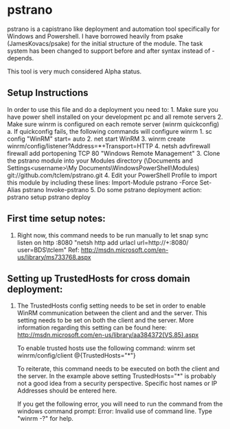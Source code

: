 pstrano
===================

pstrano is a capistrano like deployment and automation tool specifically for Windows and Powershell. I have borrowed heavily from psake (JamesKovacs/psake) for the initial structure of the module. The task system has been changed to support before and after syntax instead of -depends.

This tool is very much considered Alpha status.

Setup Instructions
--------------------
 In order to use this file and do a deployment you need to:
	1. Make sure you have power shell installed on your development pc and all remote servers
	2. Make sure winrm is configured on each remote server (winrm quickconfig)
		a. If quickconfig fails, the following commands will configure winrm
			1. sc config "WinRM" start= auto
			2. net start WinRM
			3. winrm create winrm/config/listener?Address=*+Transport=HTTP
			4. netsh advfirewall firewall add portopening TCP 80 "Windows Remote Management"
	3. Clone the pstrano module into your Modules directory (\Documents and Settings\<username>\My Documents\WindowsPowerShell\Modules) 
		git://github.com/tclem/pstrano.git
	4. Edit your PowerShell Profile to import this module by including these lines:
		Import-Module pstrano -Force
		Set-Alias pstrano Invoke-pstrano
	5. Do some pstrano deployment action:
		pstrano setup
		pstrano deploy

		
 First time setup notes:
--------------------
 1. Right now, this command needs to be run manually to let snap sync listen on http :8080
 		"netsh http add urlacl url=http://+:8080/ user=BDS\tclem"
 		Ref: http://msdn.microsoft.com/en-us/library/ms733768.aspx


 Setting up TrustedHosts for cross domain deployment: 
 --------------------
 1. The TrustedHosts config setting needs to be set in order to enable WinRM communication between the client and 
    and the server. This setting needs to be set on both the client and the server. More information 
    regarding this setting can be found here: http://msdn.microsoft.com/en-us/library/aa384372(VS.85).aspx

    To enable trusted hosts use the following command:
			winrm set winrm/config/client @{TrustedHosts="*"}
	
    To reiterate, this command needs to be executed on both the client and the server. In the example above setting 
    TrustedHosts="*" is probably not a good idea from a security perspective. Specific host
    names or IP Addresses should be entered here. 

    If you get the following error, you will need to run the command from the windows command prompt: 
			Error: Invalid use of command line. Type "winrm -?" for help. 

		